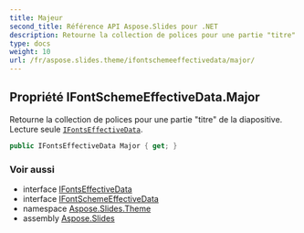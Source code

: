 ```yaml
---
title: Majeur
second_title: Référence API Aspose.Slides pour .NET
description: Retourne la collection de polices pour une partie "titre" de la diapositive. Lecture seule IFontsEffectiveDataaspose.slides/ifontseffectivedata.
type: docs
weight: 10
url: /fr/aspose.slides.theme/ifontschemeeffectivedata/major/
---
```


## Propriété IFontSchemeEffectiveData.Major

Retourne la collection de polices pour une partie "titre" de la diapositive. Lecture seule [`IFontsEffectiveData`](../../../aspose.slides/ifontseffectivedata).

```csharp
public IFontsEffectiveData Major { get; }
```

### Voir aussi

* interface [IFontsEffectiveData](../../../aspose.slides/ifontseffectivedata)
* interface [IFontSchemeEffectiveData](../../ifontschemeeffectivedata)
* namespace [Aspose.Slides.Theme](../../ifontschemeeffectivedata)
* assembly [Aspose.Slides](../../../)

<!-- NE PAS ÉDITER : généré par xmldocmd pour Aspose.Slides.dll -->
